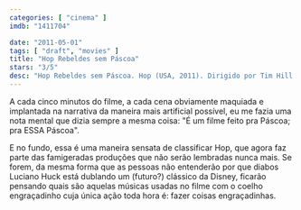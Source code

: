 ```yaml
---
categories: [ "cinema" ]
imdb: "1411704"

date: "2011-05-01"
tags: [ "draft", "movies" ]
title: "Hop Rebeldes sem Páscoa"
stars: "3/5"
desc: "Hop Rebeldes sem Páscoa. Hop (USA, 2011). Dirigido por Tim Hill. Escrito por Cinco Paul, Ken Daurio, Brian Lynch, Cinco Paul, Ken Daurio. Com James Marsden, Russell Brand, Kaley Cuoco-Sweeting, Hank Azaria, Gary Cole, Elizabeth Perkins, Hugh Laurie, Tiffany Espensen, David Hasselhoff."
---
```

A cada cinco minutos do filme, a cada cena obviamente maquiada e implantada na narrativa da maneira mais artificial possível, eu me fazia uma nota mental que dizia sempre a mesma coisa: "É um filme feito pra Páscoa; pra ESSA Páscoa".

E no fundo, essa é uma maneira sensata de classificar Hop, que agora faz parte das famigeradas produções que não serão lembradas nunca mais. Se forem, da mesma forma que as pessoas não entenderão por que diabos Luciano Huck está dublando um (futuro?) clássico da Disney, ficarão pensando quais são aquelas músicas usadas no filme com o coelho engraçadinho cuja única ação toda hora é: fazer coisas engraçadinhas.
